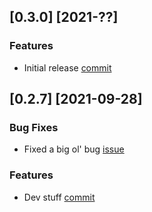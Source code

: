 
## [0.3.0] [2021-??]

<!-- ##### Bug Fixes  -->

### Features

* Initial release [commit](https://github.com/chalet-org/chalet-dev/commit/2a4752a84319b4f3627d43606bdcd68bbfb6b8f6)

## [0.2.7] [2021-09-28]

### Bug Fixes

* Fixed a big ol' bug [issue](https://github.com/chalet-org/chalet-dev/issues/77)

### Features

* Dev stuff [commit](https://github.com/chalet-org/chalet-dev/commit/f37deea1fdef223bee3dc5436bcf6e472160a8ae)
